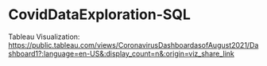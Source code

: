# CovidDataExploration-SQL

Tableau Visualization: https://public.tableau.com/views/CoronavirusDashboardasofAugust2021/Dashboard1?:language=en-US&:display_count=n&:origin=viz_share_link
